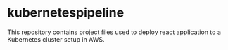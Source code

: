 # kubernetespipeline
This repository contains project files used to deploy react application to a Kubernetes cluster setup in AWS.
